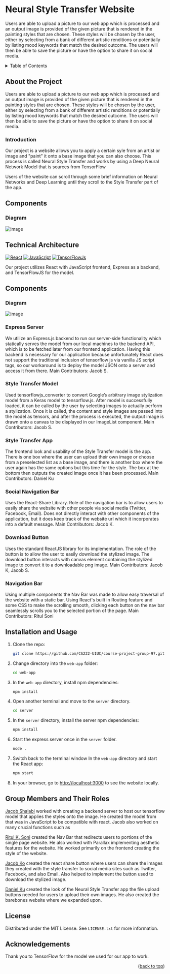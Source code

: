 # Neural Style Transfer Website

Users are able to upload a picture to our web app which is processed and an output image is provided of the given picture that is rendered in the painting styles that are chosen. These styles will be chosen by the user, either by selecting from a bank of different artistic renditions or potentially by listing mood keywords that match the desired outcome. The users will then be able to save the picture or have the option to share it on social media. 

<a name="readme-top"></a>




<details>
  <summary>Table of Contents</summary>
  <ol>
    <li>
      <a href="#about-the-project">About The Project</a>
      <ul>
        <li><a href="#introduction">Introduction</a></li>
      </ul>
    </li>
    <li>
      <a href="#technical-architecture">Technical Architecture</a>
      <ul>
        <li><a href="#components">Components</a></li>
        <li><a href="#diagram">Diagram</a></li>
      </ul>
    </li>
    <li><a href="#installation-and-usage">Installation and Usage</a></li>
    <li><a href="#group-members-and-their-roles">Group members and their roles</a></li>
    <li><a href="#license">License</a></li>
    <li><a href="#acknowledgements">Acknowledgements</a></li>
  </ol>
</details>

## About the Project


Users are able to upload a picture to our web app which is processed and an output image is provided of the given picture that is rendered in the painting styles that are chosen. These styles will be chosen by the user, either by selecting from a bank of different artistic renditions or potentially by listing mood keywords that match the desired outcome. The users will then be able to save the picture or have the option to share it on social media. 

### Introduction

Our project is a website allows you to apply a certain syle from an artist or image and "paint" it onto a base image that you can also choose. This process is called Neural Style Transfer and works by using a Deep Neural Network Model that is sources from TensorFlow

Users of the website can scroll through some brief information on Neural Networks and Deep Learning until they scroll to the Style Transfer part of the app.





## Components

### Diagram


![image](images/ArchitectureDiagram.png)
## Technical Architecture

[![React][React.js]][React-url] [![JavaScript][JavaScript]][JavaScript-url] [![TensorFlowJs][TensorFlowJS]][TensorFlowJS-url]

Our project utilizes React with JavaScript frontend, Express as a backend, and TensorFlowJS for the model.


## Components

### Diagram


![image](images/ArchitectureDiagram.png)

### Express Server

We utilize an Express.js backend to run our server-side functionality which statically serves the model from our local machines to the backend API, which is to be fetched later from our frontend application. Having this backend is necessary for our application because unfortunately React does not support the traditional inclusion of tensorflow js via vanilla JS script tags, so our workaround is to deploy the model JSON onto a server and access it from there. 
Main Contributors: Jacob S.

### Style Transfer Model

Used tensorflowjs_converter to convert Google’s arbitrary image stylization model from a Keras model to tensorflow.js. After model is successfully loaded, it can be called by the user by selecting images to actually perform a stylization. Once it is called, the content and style images are passed into the model as tensors, and after the process is executed, the output image is drawn onto a canvas to be displayed in our ImageList component. 
Main Contributors: Jacob S.

### Style Transfer App
The frontend look and usability of the Style Transfer model is the app. There is one box where the user can upload their own image or choose from a preselected list as a base image, and there is another box where the user again has the same options but this time for the style. The box at the bottom then outputs the created image once it has been processed. 
Main Contributors: Daniel Ku

### Social Navigation Bar

Uses the React-Share Library. Role of the navigation bar is to allow users to easily share the website with other people via social media (Twitter, Facebook, Email). Does not directly interact with other components of the application, but it does keep track of the website url which it incorporates into a default message. 
Main Contributors: Jacob K.

### Download Button

Uses the standard ReactJS library for its implementation. The role of the button is to allow the user to easily download the stylized image. The download button interacts with canvas element containing the stylized image to convert it to a downloadable png image. 
Main Contributors: Jacob K, Jacob S.

### Navigation Bar
Using multiple components the Nav Bar was made to allow easy traversal of the website with a static bar. Using React's built in Routing feature and some CSS to make the scrolling smooth, clicking each button on the nav bar seamlessly scrolls you to the selected portion of the page. 
Main Contributors: Ritul Soni

## Installation and Usage

1. Clone the repo:
   ```sh
   git clone https://github.com/CS222-UIUC/course-project-group-97.git
   ```
2. Change directory into the `web-app` folder:
    ```sh
    cd web-app
    ```
3. In the `web-app` directory, install npm dependencies:
   ```sh
   npm install
   ```
4. Open another terminal and move to the `server` directory. 
    ```sh
    cd server
    ```
5. In the `server` directory, install the server npm dependencies:
   ```sh
   npm install
   ```
6. Start the express server once in the `server` folder. 
    ```sh
    node .
    ```    
7. Switch back to the terminal window In the `web-app` directory and start the React app:
    ```sh
    npm start
    ```

8. In your browser, go to [http://localhost:3000](http://localhost:3000) to see the website locally.

## Group Members and Their Roles

[Jacob Shalabi](https://github.com/jshalabi03) worked with creating a backend server to host our tensorflow model that applies the styles onto the image. He created the model from that was in JavaScript to be compatible with react. Jacob also worked on many crucial functions such as

[Ritul K. Soni](https://github.com/RitulSoni) created the Nav Bar that redirects users to portions of the single page website. He also worked with Parallax implementing aesthetic features for the website. He worked primarily on the frontend creating the style of the website.

[Jacob Ko](https://github.com/jacobko57) created the react share button where users can share the images they created with the style transfer to social media sites such as Twitter, Facebook, and also Email. Also helped to implement the button used to download the stylized image. 

[Daniel Ku](https://github.com/dk9966) created the look of the Neural Style Transfer app the file upload buttons needed for users to upload their own images. He also created the barebones website where we expanded upon. 


## License
Distributed under the MIT License. See `LICENSE.txt` for more information.

## Acknowledgements
Thank you to TensorFlow for the model we used for our app to work. 

<p align="right">(<a href="#readme-top">back to top</a>)</p>

<!-- Links & Images -->
[contributors-shield]: https://img.shields.io/github/contributors/CS222-UIUC/course-project-group-97.svg?style=for-the-badge
[contributors-url]: https://github.com/CS222-UIUC/course-project-group-97/graphs/contributors
[stars-shield]: https://img.shields.io/github/stars/CS222-UIUC/course-project-group-97.svg?style=for-the-badge
[stars-url]: https://github.com/CS222-UIUC/course-project-group-97/stargazers
[React.js]: https://img.shields.io/badge/React-20232A?style=for-the-badge&logo=react&logoColor=61DAFB
[React-url]: https://reactjs.org/
[JavaScript]:https://img.shields.io/badge/JavaScript-JS-yellowgreen
[JavaScript-url]: https://www.javascript.com
[TensorFlowJs]: https://img.shields.io/badge/TensorFlow-TensorFlow.js-blue
[TensorFlowJs-url]: https://www.tensorflow.org

